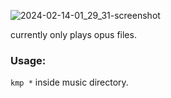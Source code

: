 ![2024-02-14-01_29_31-screenshot](https://github.com/korei999/kmp/assets/93387739/de7e716c-f49d-4184-b9a1-7cf65ab9098f)

currently only plays opus files.
### Usage:
```kmp *``` inside music directory.
